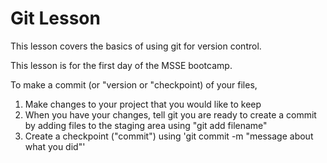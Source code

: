 # Git Lesson

This lesson covers the basics of using git for version control.

This lesson is for the first day of the MSSE bootcamp.

To make a commit (or "version or "checkpoint) of your files,

1. Make changes to your project that you would like to keep
2. When you have your changes, tell git you are ready to create a commit by adding files to the staging area using "git add filename"
3. Create a checkpoint ("commit") using 'git commit -m "message about what you did"'
